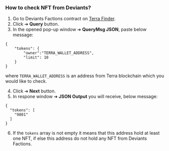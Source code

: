 ### How to check NFT from Deviants?
1. Go to Deviants Factions contract on [Terra Finder](https://finder.terra.money/mainnet/address/terra1tv5hu9d2hw4q9tn4x30870ae0e4mrttqj0fcv6).
2. Click ➔ **Query** button.
3. In the opened pop-up window ➔ **QueryMsg JSON**, paste below message:

```
{
    "tokens": {
        "owner":"TERRA_WALLET_ADDRESS",
        "limit": 10
    }
}
```

where `TERRA_WALLET_ADDRESS` is an address from Terra blockchain which you would like to check.

4. Click ➔ **Next** button.
5. In respone window ➔ **JSON Output** you will receive, below message:

```
{
  "tokens": [
    "9801"
  ]
}
```

6. If the `tokens` array is not empty it means that this address hold at least one NFT, if else this address do not hold any NFT from Deviants Factions.